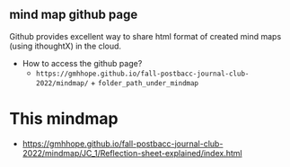 ## mind map github page
Github provides excellent way to share html format of created mind maps (using ithoughtX) in the cloud. 
- How to access the github page?
  - `https://gmhhope.github.io/fall-postbacc-journal-club-2022/mindmap/` + `folder_path_under_mindmap`

# This mindmap
- https://gmhhope.github.io/fall-postbacc-journal-club-2022/mindmap/JC_1/Reflection-sheet-explained/index.html
